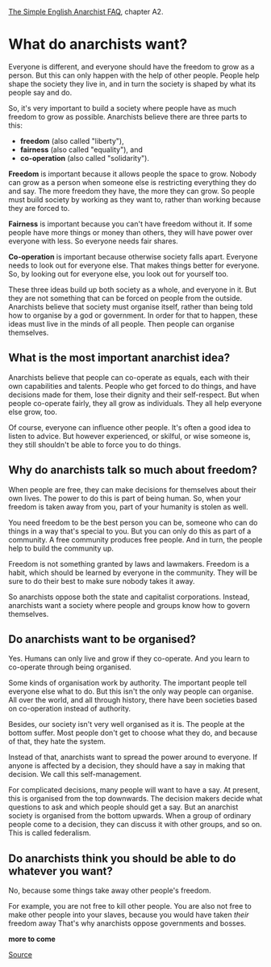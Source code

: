 [The Simple English Anarchist FAQ](.), chapter A2.

What do anarchists want?
========================

Everyone is different, and everyone should have the
freedom to grow as a person. But this can only happen
with the help of other people. People help shape
the society they live in, and in turn the society is shaped
by what its people say and do.

So, it's very important to build a society where people
have as much freedom to grow as possible. Anarchists
believe there are three parts to this:

 - **freedom** (also called "liberty"),
 - **fairness** (also called "equality"), and
 - **co-operation** (also called "solidarity").

**Freedom** is important because it allows people the space
to grow. Nobody can grow as a person when someone else
is restricting everything they do and say. The more
freedom they have, the more they can grow. So people
must build society by working as they want to,
rather than working because they are forced to.

**Fairness** is important because you can't have freedom
without it. If some people have more things or money
than others, they will have power over everyone with
less. So everyone needs fair shares.

**Co-operation** is important because otherwise
society falls apart. Everyone needs to look out for
everyone else. That makes things better for everyone.
So, by looking out for everyone else, you
look out for yourself too.

These three ideas build up both society as a whole,
and everyone in it. But they are not something that
can be forced on people from the outside.
Anarchists believe that society must organise itself,
rather than being told how to organise by a god or government.
In order for that to happen,
these ideas must live in the minds of all people.
Then people can organise themselves.

What is the most important anarchist idea?
------------------------------------------

Anarchists believe that people can co-operate as equals, each with their own capabilities and talents. People who get forced to do things, and have decisions made for them, lose their dignity and their self-respect. But when people co-operate fairly, they all grow as individuals. They all help everyone else grow, too.

Of course, everyone can influence other people.
It's often a good idea to listen to advice.
But however experienced, or skilful, or
wise someone is,
they still shouldn't be able to force you to do things.

Why do anarchists talk so much about freedom?
---------------------------------------------

When people are free, they can
make decisions for themselves about their own lives.
The power to do this is part of being human.
So, when your freedom is taken away from you,
part of your humanity is stolen as well.

You need freedom to be the best person you can be,
someone who can do things in a way that's special to you.
But you can only do this as part of a community.
A free community produces free people. And in turn,
the people help to build the community up.

Freedom is not something granted by laws and lawmakers.
Freedom is a habit, which should be learned by everyone
in the community.
They will be sure to do their best to make sure nobody takes it away.

So anarchists oppose both the state and capitalist corporations.
Instead, anarchists want a society where people and
groups know how to govern themselves.

Do anarchists want to be organised?
-----------------------------------

Yes. Humans can only live and grow if they co-operate.
And you learn to co-operate through being organised.

Some kinds of organisation work by authority.
The important people tell everyone else what to do.
But this isn't the only way people can organise.
All over the world, and all through history,
there have been societies based on co-operation instead
of authority.

Besides, our society isn't very well organised as it is.
The people at the bottom suffer. Most people don't
get to choose what they do, and because of that, they
hate the system.

Instead of that, anarchists want to spread the power
around to everyone. If anyone is affected by a decision,
they should have a say in making that decision.
We call this self-management.

For complicated decisions, many people will want to
have a say. At present, this is organised from the
top downwards. The decision makers decide what questions
to ask and which people should get a say. But an
anarchist society is organised from the bottom upwards.
When a group of ordinary people come to a decision, they
can discuss it with other groups, and so on.
This is called federalism.

Do anarchists think you should be able to do whatever you want?
---------------------------------------------------------------

No, because some things take away other people's freedom.

For example, you are not free to kill other people. You are
also not free to make other people into your slaves, because
you would have taken *their* freedom away
That's why anarchists oppose governments and bosses.

**more to come**

[Source](http://anarchism.pageabode.com/afaq/secA2.html)


